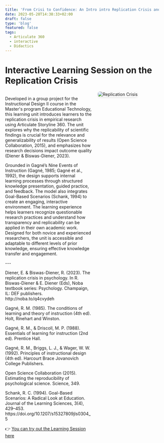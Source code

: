 ```yaml
---
title: 'From Crisi to Confidence: An Intro intro Replication Crisis and Open Science'
date: 2023-05-28T14:38:33+02:00
draft: false
type: 'blog'
featured: false
tags: 
  - Articulate 360
  - interactive
  - Didactics
---
```


# Interactive Learning Session on the Replication Crisis
<div style="display: flex; align-items: flex-start; gap: 20px; flex-wrap: wrap;">
  <!-- Text links -->
  <div style="flex: 2; min-width: 250px;">
    <p>
    Developed in a group project for the Instructional Design II course in the Master's program Educational Technology, this learning unit introduces learners to the replication crisis in empirical research using Articulate Storyline 360. The unit explores why the replicability of scientific findings is crucial for the relevance and generalizability of results (Open Science Collaboration, 2015), and emphasizes how research decisions impact outcome quality (Diener & Biswas-Diener, 2023). </p> <p>Grounded in Gagné’s Nine Events of Instruction (Gagné, 1985; Gagné et al., 1992), the design supports internal learning processes through structured knowledge presentation, guided practice, and feedback. The model also integrates Goal-Based Scenarios (Schank, 1994) to create an engaging, interactive environment. The learning experience helps learners recognize questionable research practices and understand how transparency and replicability can be applied in their own academic work. Designed for both novice and experienced researchers, the unit is accessible and adaptable to different levels of prior knowledge, ensuring effective knowledge transfer and engagement.</p> <p>---</p> <p>Diener, E. & Biswas-Diener, R. (2023). The replication crisis in psychology. In R. Biswas-Diener & E. Diener (Eds), Noba textbook series: Psychology. Champaign, IL: DEF publishers. http://noba.to/q4cvydeh <p>Gagné, R. M. (1985). The conditions of learning and theory of instruction (4th ed). Holt, Rinehart and Winston.</p> <p>Gagné, R. M., & Driscoll, M. P. (1988). Essentials of learning for instruction (2nd ed). Prentice Hall.</p> <p>Gagné, R. M., Briggs, L. J., & Wager, W. W. (1992). Principles of instructional design (4th ed). Harcourt Brace Jovanovich College Publishers.</p> <p>Open Science Collaboration (2015). Estimating the reproducibility of psychological science. Science, 349.</p> <p>Schank, R. C. (1994). Goal-Based Scenarios: A Radical Look at Education. Journal of the Learning Sciences, 3(4), 429–453. https://doi.org/10.1207/s15327809jls0304_5
    </p>
    <p>
    👉 <a href="https://siegristlk.github.io/portfolio/storyline/story.html" target="_blank">You can try out the Learning Session here</a>
    </p>
  </div>

  <!-- Bild rechts -->
  <div style="flex: 1; min-width: 200px;">
    <img src="/portfolio/images/works/replication_crisis.png" alt="Replication Crisis" style="max-width: 80%; height: auto; border-radius: 6px; box-shadow: 0 2px 6px rgba(0,0,0,0.1);" />
  </div>
</div>


